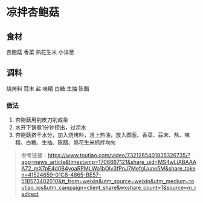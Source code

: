 # 凉拌杏鲍菇

## 食材
杏鲍菇
香菜
熟花生米
小洋葱

## 调料
烧烤料
蒜末
盐
味精
白糖
生抽
陈醋

### 做法
1. 杏鲍菇用削皮刀削成条
2. 水开下锅煮1分钟捞出，过凉水
3. 杏鲍菇挤干水分，加入烧烤料，浇上热油，放入圆葱、香菜、蒜末、盐、味精、白糖、生抽、陈醋、熟花生米抓拌均匀


> 参考链接：https://www.toutiao.com/video/7321265401835326735/?app=news_article&timestamp=1706667121&share_uid=MS4wLjABAAAA72_mX7pE4d0B4yoaRPMLWo1bOlv3fPnJ7MefgUune5M&share_token=41524659-01C8-4865-BE57-51B573402010&tt_from=weixin&utm_source=weixin&utm_medium=toutiao_ios&utm_campaign=client_share&wxshare_count=1&source=m_redirect
